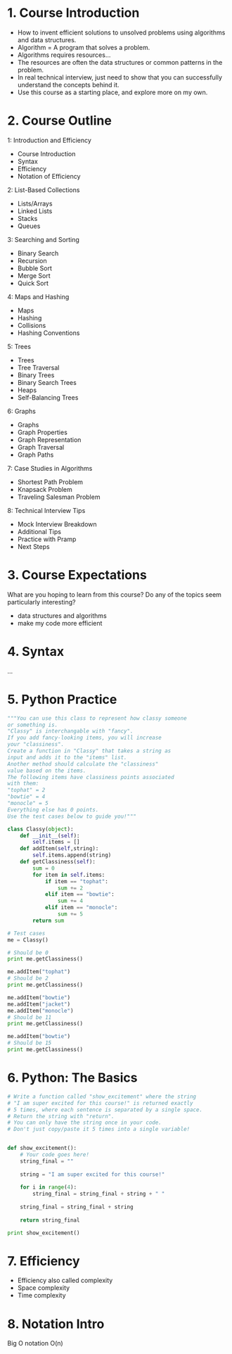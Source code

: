 # 1. Course Introduction

- How to invent efficient solutions to unsolved problems using algorithms and data structures.
- Algorithm  = A program that solves a problem.
- Algorithms requires resources...
- The resources are often the data structures or common patterns in the problem.
- In real technical interview, just need to show that you can successfully understand the concepts behind it.
- Use this course as a starting place, and explore more on my own.

# 2. Course Outline

1: Introduction and Efficiency
  - Course Introduction
  - Syntax
  - Efficiency
  - Notation of Efficiency
 
2: List-Based Collections
  - Lists/Arrays
  - Linked Lists
  - Stacks
  - Queues
 
3: Searching and Sorting
  - Binary Search
  - Recursion
  - Bubble Sort
  - Merge Sort
  - Quick Sort

4: Maps and Hashing
  - Maps
  - Hashing
  - Collisions
  - Hashing Conventions

5: Trees
  - Trees
  - Tree Traversal
  - Binary Trees
  - Binary Search Trees
  - Heaps
  - Self-Balancing Trees

6: Graphs
  - Graphs
  - Graph Properties
  - Graph Representation
  - Graph Traversal
  - Graph Paths

7: Case Studies in Algorithms
  - Shortest Path Problem
  - Knapsack Problem
  - Traveling Salesman Problem
 
8: Technical Interview Tips
  - Mock Interview Breakdown
  - Additional Tips
  - Practice with Pramp
  - Next Steps

# 3. Course Expectations

What are you hoping to learn from this course? Do any of the topics seem particularly interesting?
- data structures and algorithms
- make my code more efficient

# 4. Syntax
...

# 5. Python Practice

```python
"""You can use this class to represent how classy someone
or something is.
"Classy" is interchangable with "fancy".
If you add fancy-looking items, you will increase
your "classiness".
Create a function in "Classy" that takes a string as
input and adds it to the "items" list.
Another method should calculate the "classiness"
value based on the items.
The following items have classiness points associated
with them:
"tophat" = 2
"bowtie" = 4
"monocle" = 5
Everything else has 0 points.
Use the test cases below to guide you!"""

class Classy(object):
    def __init__(self):
        self.items = []
    def addItem(self,string):
        self.items.append(string)
    def getClassiness(self):
        sum = 0
        for item in self.items:
            if item == "tophat":
                sum += 2
            elif item == "bowtie":
                sum += 4
            elif item == "monocle":
                sum += 5
        return sum

# Test cases
me = Classy()

# Should be 0
print me.getClassiness()

me.addItem("tophat")
# Should be 2
print me.getClassiness()

me.addItem("bowtie")
me.addItem("jacket")
me.addItem("monocle")
# Should be 11
print me.getClassiness()

me.addItem("bowtie")
# Should be 15
print me.getClassiness()
```

# 6. Python: The Basics

```python
# Write a function called "show_excitement" where the string
# "I am super excited for this course!" is returned exactly
# 5 times, where each sentence is separated by a single space.
# Return the string with "return".
# You can only have the string once in your code.
# Don't just copy/paste it 5 times into a single variable!


def show_excitement():
    # Your code goes here!
    string_final = ""
    
    string = "I am super excited for this course!"
    
    for i in range(4):
        string_final = string_final + string + " "
        
    string_final = string_final + string
    
    return string_final

print show_excitement()
```

# 7. Efficiency

- Efficiency also called complexity
- Space complexity
- Time complexity

# 8. Notation Intro

Big O notation
O(n)


